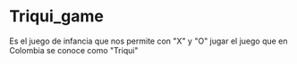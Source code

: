 # Triqui_game
Es el juego de infancia que nos permite con "X" y "O" jugar el juego que en Colombia se conoce como "Triqui"
